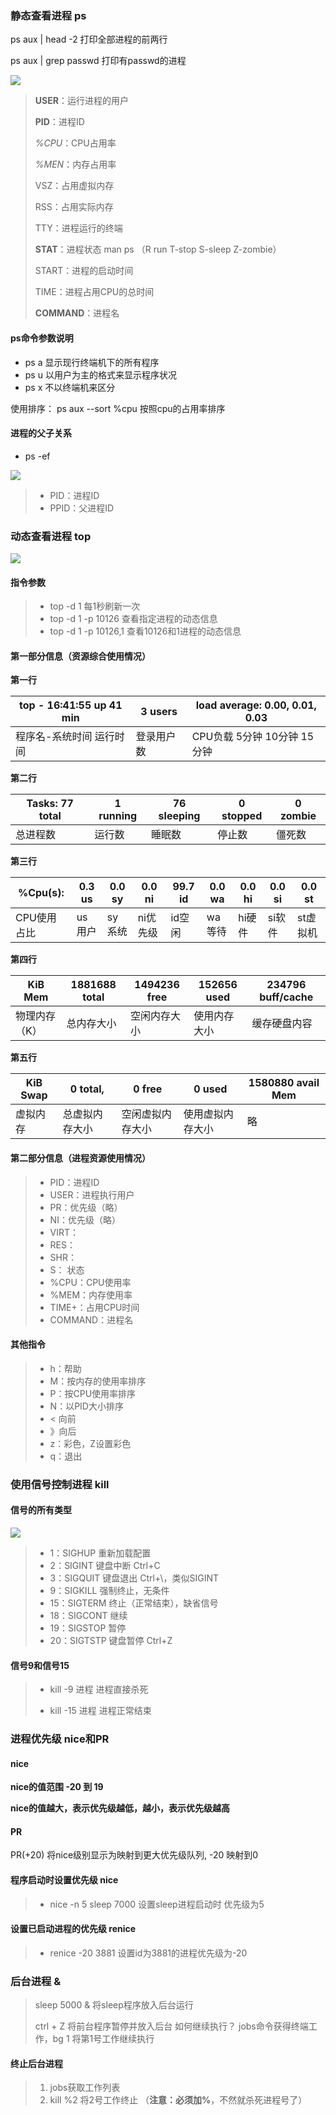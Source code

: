 ### 静态查看进程 ps

ps  aux | head -2 打印全部进程的前两行

ps  aux | grep  passwd  打印有passwd的进程

![](https://gitee.com/JiShuXiaoDang/Image/raw/master/linux/%E8%BF%9B%E7%A8%8B%E5%8F%82%E6%95%B0.png)

> **USER**：运行进程的用户
>
> **PID**：进程ID
>
> *%CPU*：CPU占用率
>
> *%MEN*：内存占用率
>
> VSZ：占用虚拟内存
>
> RSS：占用实际内存
>
> TTY：进程运行的终端
>
> **STAT**：进程状态 man  ps  （R run    T-stop    S-sleep    Z-zombie）
>
> START：进程的启动时间
>
> TIME：进程占用CPU的总时间
>
> **COMMAND**：进程名

####  ps命令参数说明

- ps  a  显示现行终端机下的所有程序
- ps  u  以用户为主的格式来显示程序状况
- ps  x   不以终端机来区分

使用排序： ps  aux  --sort  %cpu  按照cpu的占用率排序





####  进程的父子关系

- ps  -ef

![](https://gitee.com/JiShuXiaoDang/Image/raw/master/linux/%E8%BF%9B%E7%A8%8B%E7%9A%84%E7%88%B6%E5%AD%90%E5%85%B3%E7%B3%BB.png)



> - PID：进程ID
> - PPID：父进程ID



### 动态查看进程 top

![](https://gitee.com/JiShuXiaoDang/Image/raw/master/linux/%E5%8A%A8%E6%80%81%E6%9F%A5%E7%9C%8B%E8%BF%9B%E7%A8%8B.png)

#### 指令参数

> - top   -d  1   每1秒刷新一次
> - top  -d 1  -p 10126  查看指定进程的动态信息
> - top  -d 1  -p  10126,1 查看10126和1进程的动态信息



#### 第一部分信息（资源综合使用情况）

**第一行**

| top - 16:41:55 up 41 min  | 3 users    | load average: 0.00, 0.01, 0.03  |
| ------------------------- | ---------- | ------------------------------- |
| 程序名-系统时间  运行时间 | 登录用户数 | CPU负载   5分钟  10分钟  15分钟 |

**第二行**

| Tasks:  77 total | 1 running | 76 sleeping | 0 stopped | 0 zombie |
| ---------------- | --------- | ----------- | --------- | -------- |
| 总进程数         | 运行数    | 睡眠数      | 停止数    | 僵死数   |

**第三行**

| %Cpu(s):    | 0.3 us | 0.0 sy | 0.0 ni   | 99.7 id | 0.0 wa | 0.0 hi | 0.0 si | 0.0 st   |
| ----------- | ------ | ------ | -------- | ------- | ------ | ------ | ------ | -------- |
| CPU使用占比 | us用户 | sy系统 | ni优先级 | id空闲  | wa等待 | hi硬件 | si软件 | st虚拟机 |

**第四行**

| KiB Mem       | 1881688 total | 1494236 free | 152656 used  | 234796 buff/cache |
| ------------- | ------------- | ------------ | ------------ | ----------------- |
| 物理内存（K） | 总内存大小    | 空闲内存大小 | 使用内存大小 | 缓存硬盘内容      |

**第五行**

| KiB Swap | 0 total,       | 0 free           | 0 used           | 1580880 avail Mem |
| -------- | -------------- | ---------------- | ---------------- | ----------------- |
| 虚拟内存 | 总虚拟内存大小 | 空闲虚拟内存大小 | 使用虚拟内存大小 | 略                |

#### 第二部分信息（进程资源使用情况）

> - PID：进程ID
> - USER：进程执行用户
> - PR：优先级（略）
> - NI：优先级（略）
> - VIRT：
> - RES：
> - SHR：
> - S： 状态
> - %CPU：CPU使用率
> - %MEM：内存使用率
> - TIME+：占用CPU时间
> - COMMAND：进程名

#### 其他指令

> - h：帮助
> - M：按内存的使用率排序
> - P：按CPU使用率排序
> - N：以PID大小排序
> - < 向前
> - 》向后
> - z：彩色，Z设置彩色
> - q：退出



### 使用信号控制进程 kill

#### 信号的所有类型

![](https://gitee.com/JiShuXiaoDang/Image/raw/master/linux/%E4%BF%A1%E5%8F%B7%E7%9A%84%E6%89%80%E6%9C%89%E7%B1%BB%E5%9E%8B.png)



> - 1：SIGHUP   重新加载配置
> - 2：SIGINT  键盘中断  Ctrl+C
> - 3：SIGQUIT  键盘退出 Ctrl+\，类似SIGINT
> - 9：SIGKILL  强制终止，无条件
> - 15：SIGTERM 终止（正常结束），缺省信号
> - 18：SIGCONT  继续
> - 19：SIGSTOP 暂停
> - 20：SIGTSTP  键盘暂停 Ctrl+Z



#### 信号9和信号15

> - kill  -9  进程    进程直接杀死
>
> - kill -15  进程  进程正常结束



### 进程优先级 nice和PR

#### nice

**nice的值范围  -20   到  19**

**nice的值越大，表示优先级越低，越小，表示优先级越高**



#### PR

PR(+20)   将nice级别显示为映射到更大优先级队列, -20 映射到0



####  程序启动时设置优先级 nice

> - nice   -n   5  sleep  7000     设置sleep进程启动时 优先级为5



#### 设置已启动进程的优先级 renice

> - renice  -20  3881   设置id为3881的进程优先级为-20   





### 后台进程  &

> sleep  5000    &    将sleep程序放入后台运行
>
> ctrl + Z  将前台程序暂停并放入后台  如何继续执行？ jobs命令获得终端工作，bg  1    将第1号工作继续执行

#### 终止后台进程

> 1. jobs获取工作列表
> 2. kill  %2   将2号工作终止 （**注意：必须加%**，不然就杀死进程号了）